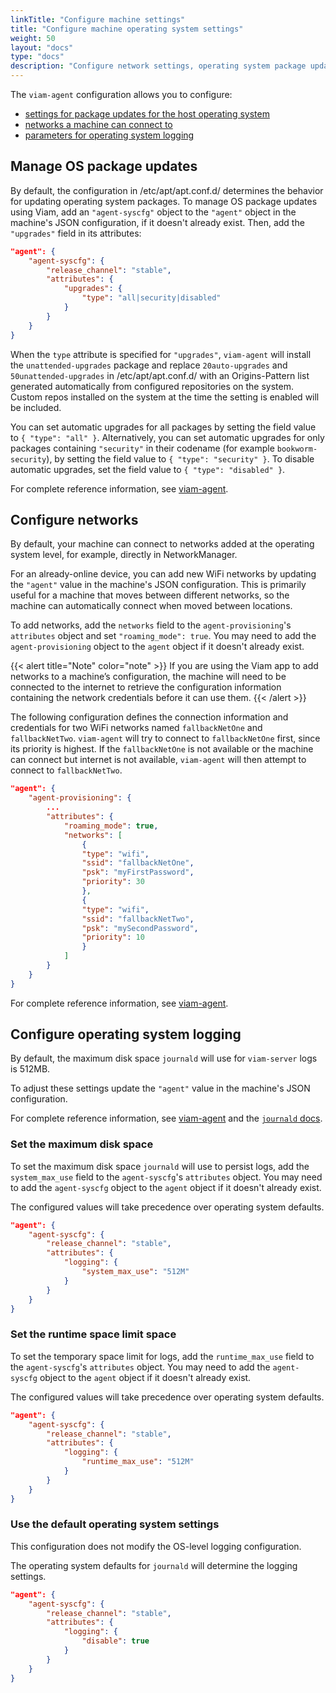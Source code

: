 ```yaml
---
linkTitle: "Configure machine settings"
title: "Configure machine operating system settings"
weight: 50
layout: "docs"
type: "docs"
description: "Configure network settings, operating system package updates and logging defaults."
---
```


The `viam-agent` configuration allows you to configure:

- [settings for package updates for the host operating system](#configure-os-package-updates)
- [networks a machine can connect to](#configure-networks)
- [parameters for operating system logging](#configure-operating-system-logging)

## Manage OS package updates

By default, the configuration in <FILE>/etc/apt/apt.conf.d/</FILE> determines the behavior for updating operating system packages.
To manage OS package updates using Viam, add an `"agent-syscfg"` object to the `"agent"` object in the machine's JSON configuration, if it doesn't already exist.
Then, add the `"upgrades"` field in its attributes:

```json
"agent": {
    "agent-syscfg": {
        "release_channel": "stable",
        "attributes": {
            "upgrades": {
                "type": "all|security|disabled"
            }
        }
    }
}
```

When the `type` attribute is specified for `"upgrades"`, `viam-agent` will install the `unattended-upgrades` package and replace `20auto-upgrades` and `50unattended-upgrades` in <FILE>/etc/apt/apt.conf.d/</FILE> with an Origins-Pattern list generated automatically from configured repositories on the system.
Custom repos installed on the system at the time the setting is enabled will be included.

You can set automatic upgrades for all packages by setting the field value to `{ "type": "all" }`.
Alternatively, you can set automatic upgrades for only packages containing `"security"` in their codename (for example `bookworm-security`), by setting the field value to `{ "type": "security" }`.
To disable automatic upgrades, set the field value to `{ "type": "disabled" }`.

For complete reference information, see [viam-agent](/configure/agent/#agent-syscfg).

## Configure networks

By default, your machine can connect to networks added at the operating system level, for example, directly in NetworkManager.

For an already-online device, you can add new WiFi networks by updating the `"agent"` value in the machine's JSON configuration.
This is primarily useful for a machine that moves between different networks, so the machine can automatically connect when moved between locations.

To add networks, add the `networks` field to the `agent-provisioning`'s `attributes` object and set `"roaming_mode": true`.
You may need to add the `agent-provisioning` object to the `agent` object if it doesn't already exist.

{{< alert title="Note" color="note" >}}
If you are using the Viam app to add networks to a machine’s configuration, the machine will need to be connected to the internet to retrieve the configuration information containing the network credentials before it can use them.
{{< /alert >}}

The following configuration defines the connection information and credentials for two WiFi networks named `fallbackNetOne` and `fallbackNetTwo`.
`viam-agent` will try to connect to `fallbackNetOne` first, since its priority is highest.
If the `fallbackNetOne` is not available or the machine can connect but internet is not available, `viam-agent` will then attempt to connect to `fallbackNetTwo`.

```json
"agent": {
    "agent-provisioning": {
        ...
        "attributes": {
            "roaming_mode": true,
            "networks": [
                {
                "type": "wifi",
                "ssid": "fallbackNetOne",
                "psk": "myFirstPassword",
                "priority": 30
                },
                {
                "type": "wifi",
                "ssid": "fallbackNetTwo",
                "psk": "mySecondPassword",
                "priority": 10
                }
            ]
        }
    }
}
```

For complete reference information, see [viam-agent](/configure/agent/#networks).

## Configure operating system logging

By default, the maximum disk space `journald` will use for `viam-server` logs is 512MB.

To adjust these settings update the `"agent"` value in the machine's JSON configuration.

For complete reference information, see [viam-agent](/configure/agent/#agent-syscfg) and the [`journald` docs](https://www.freedesktop.org/software/systemd/man/latest/journald.conf.html#SystemMaxUse=).

### Set the maximum disk space

To set the maximum disk space `journald` will use to persist logs, add the `system_max_use` field to the `agent-syscfg`'s `attributes` object.
You may need to add the `agent-syscfg` object to the `agent` object if it doesn't already exist.

The configured values will take precedence over operating system defaults.

```json
"agent": {
    "agent-syscfg": {
        "release_channel": "stable",
        "attributes": {
            "logging": {
                "system_max_use": "512M"
            }
        }
    }
}
```

### Set the runtime space limit space

To set the temporary space limit for logs, add the `runtime_max_use` field to the `agent-syscfg`'s `attributes` object.
You may need to add the `agent-syscfg` object to the `agent` object if it doesn't already exist.

The configured values will take precedence over operating system defaults.

```json
"agent": {
    "agent-syscfg": {
        "release_channel": "stable",
        "attributes": {
            "logging": {
                "runtime_max_use": "512M"
            }
        }
    }
}
```

### Use the default operating system settings

This configuration does not modify the OS-level logging configuration.

The operating system defaults for `journald` will determine the logging settings.

```json
"agent": {
    "agent-syscfg": {
        "release_channel": "stable",
        "attributes": {
            "logging": {
                "disable": true
            }
        }
    }
}
```
